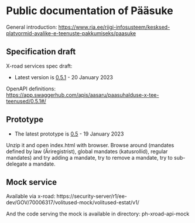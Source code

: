 # Public documentation of Pääsuke

General introduction: https://www.ria.ee/riigi-infosusteem/kesksed-platvormid-avalike-e-teenuste-pakkumiseks/paasuke

## Specification draft

X-road services spec draft:
* Latest version is [0.5.1](Pääsuke-xroad-services-spec-v0.5.1.pdf) - 20 January 2023

OpenAPI definitions: https://app.swaggerhub.com/apis/aasaru/paasuhalduse-x-tee-teenused/0.5.1#/

## Prototype

* The latest prototype is [0.5](proto/paasuke_proto_0.5.zip) - 19 January 2023

Unzip it and open index.html with browser.
Browse around (mandates defined by law (Äriregistrist), global mandates (katusrollid), regular mandates)
and try adding a mandate, try to remove a mandate, try to sub-delegate a mandate.


## Mock service

Available via x-road:
https://security-server/r1/ee-dev/GOV/70006317/volitused-mock/volitused-estat/v1/

And the code serving the mock is available in directory: ph-xroad-api-mock